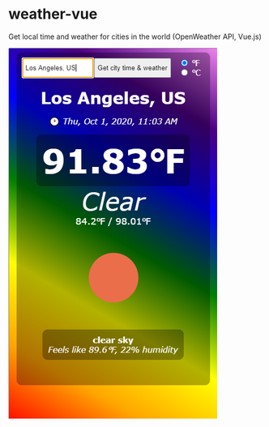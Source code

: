 # weather-vue
Get local time and weather for cities in the world (OpenWeather API, Vue.js)

![](https://github.com/ricvale/weather-vue/blob/main/screenshot-weather-vue.png "screenshot")

